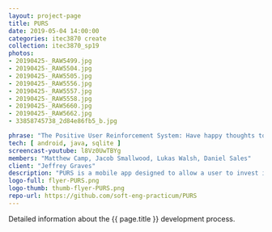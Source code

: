 ```yaml
---
layout: project-page
title: PURS
date: 2019-05-04 14:00:00
categories: itec3870 create
collection: itec3870_sp19
photos:
- 20190425-_RAW5499.jpg
- 20190425-_RAW5504.jpg
- 20190425-_RAW5505.jpg
- 20190425-_RAW5556.jpg
- 20190425-_RAW5557.jpg
- 20190425-_RAW5558.jpg
- 20190425-_RAW5660.jpg
- 20190425-_RAW5662.jpg
- 33858745738_2d84e86fb5_b.jpg

phrase: "The Positive User Reinforcement System: Have happy thoughts today!"
tech: [ android, java, sqlite ]
screencast-youtube: l8Vz0UwTBYg
members: "Matthew Camp, Jacob Smallwood, Lukas Walsh, Daniel Sales"
client: "Jeffrey Graves"
description: "PURS is a mobile app designed to allow a user to invest in their future self by creating “vibes” that will be sent to themselves via text message or notification. Each vibe contains a name, quote, an image, and a time to be sent to the user. Each vibe will be sent up to once a day to the user. The app was designed to minimize navigation between screen while maintaining functionality."
logo-full: flyer-PURS.png
logo-thumb: thumb-flyer-PURS.png
repo-url: https://github.com/soft-eng-practicum/PURS
---
```


Detailed information about the {{ page.title }} development process.

<!-- lightgallery -->
<script src="https://code.jquery.com/jquery-2.2.4.min.js"></script>
<script src="https://cdn.jsdelivr.net/lightgallery/1.3.7/js/lightgallery.min.js">
</script>
<script src="https://cdn.jsdelivr.net/g/lg-zoom"></script>

<script type="text/javascript">

    $(document).ready(function() {

        $("body").lightGallery({

            zoom: true,
            selector: 'a#lightgallery',
            selectWithin: 'body'

        });

    });

</script>

[ggc]: http://www.ggc.edu
[gunay-ggc]: http://www.ggc.edu/about-ggc/directory/cengiz-gunay
[doloc-ggc]: http://www.ggc.edu/about-ggc/directory/anca-doloc-mihu
